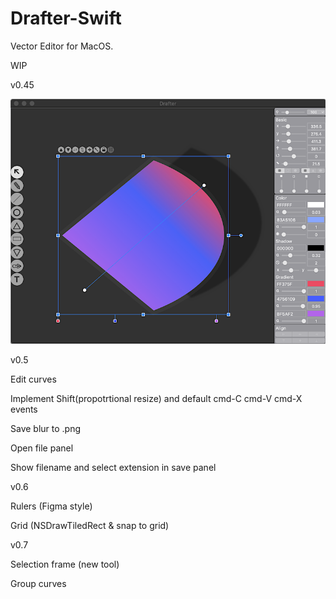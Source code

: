# Drafter-Swift

Vector Editor for MacOS.

WIP

v0.45

![Screenshot](screenshot/screenshot1.png)


v0.5

Edit curves

Implement Shift(propotrtional resize) and default cmd-C cmd-V cmd-X events

Save blur to .png

Open file panel

Show filename and select extension in save panel

v0.6

Rulers (Figma style)

Grid (NSDrawTiledRect & snap to grid)

v0.7

Selection frame (new tool)

Group curves
